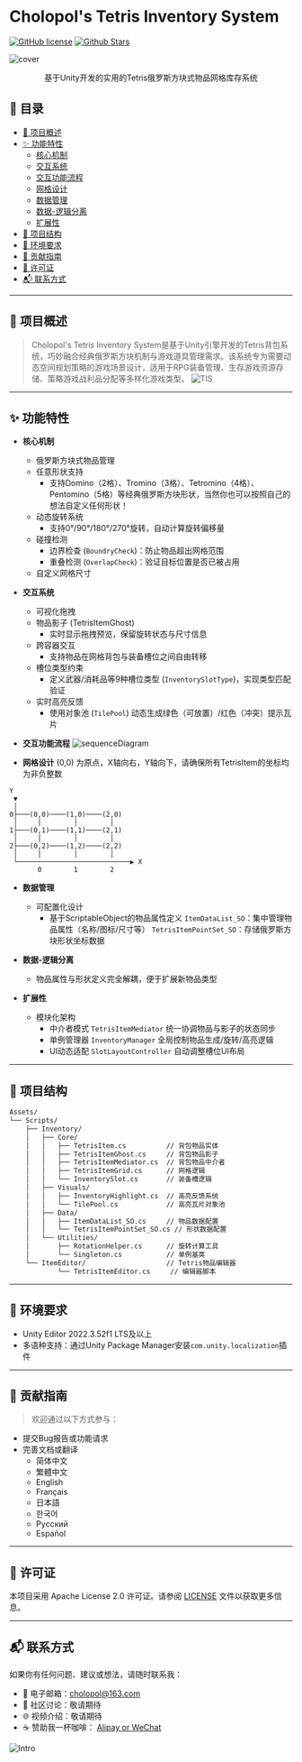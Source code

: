 # **Cholopol's Tetris Inventory System**

[![GitHub license](https://img.shields.io/github/license/cholopol/Cholopols-Tetris-Inventory-System-Beta)](LICENSE) [![Github Stars](https://img.shields.io/github/stars/cholopol/Cholopols-Tetris-Inventory-System-Beta?style=social)](STARS)

 ![cover](Images/cover.png)
  <center>基于Unity开发的实用的Tetris俄罗斯方块式物品网格库存系统</center>

## 📖 目录
- [🌟 项目概述](#-项目概述)
- [✨ 功能特性](#-功能特性)
  - [核心机制](#核心机制)
  - [交互系统](#交互系统)
  - [交互功能流程](#交互功能流程)
  - [网格设计](#网格设计)
  - [数据管理](#数据管理)
  - [数据-逻辑分离](#数据-逻辑分离)
  - [扩展性](#扩展性)
- [🧩 项目结构](#-项目结构)
- [🚀 环境要求](#-环境要求)
- [🤝 贡献指南](#-贡献指南)
- [📜 许可证](#-许可证)
- [📬 联系方式](#-联系方式)

---

## 🌟 项目概述
> Cholopol's Tetris Inventory System是基于Unity引擎开发的Tetris背包系统，巧妙融合经典俄罗斯方块机制与游戏道具管理需求。该系统专为需要动态空间规划策略的游戏场景设计，适用于RPG装备管理、生存游戏资源存储、策略游戏战利品分配等多样化游戏类型。
![TIS](Images/TIS.png)

---

## ✨ 功能特性

- **核心机制**

  - 俄罗斯方块式物品管理
  - 任意形状支持
    - 支持Domino（2格）、Tromino（3格）、Tetromino（4格）、Pentomino（5格）等经典俄罗斯方块形状，当然你也可以按照自己的想法自定义任何形状！
  - 动态旋转系统
    - 支持0°/90°/180°/270°旋转，自动计算旋转偏移量
  - 碰撞检测
    - 边界检查 (`BoundryCheck`)：防止物品超出网格范围
    - 重叠检测 (`OverlapCheck`)：验证目标位置是否已被占用
  - 自定义网格尺寸

- **交互系统**

  - 可视化拖拽
  - 物品影子 (TetrisItemGhost)  
    - 实时显示拖拽预览，保留旋转状态与尺寸信息
  - 跨容器交互
    - 支持物品在网格背包与装备槽位之间自由转移
  - 槽位类型约束
    - 定义武器/消耗品等9种槽位类型 (`InventorySlotType`)，实现类型匹配验证
  - 实时高亮反馈
    - 使用对象池 (`TilePool`) 动态生成绿色（可放置）/红色（冲突）提示瓦片

- ​**交互功能流程** ![sequenceDiagram](Images/sequenceDiagram.png)

- **网格设计**
  (0,0) 为原点，X轴向右，Y轴向下，请确保所有TetrisItem的坐标均为非负整数

```plaintext
Y
 ▼
 │
0├───(0,0)────(1,0)────(2,0)
 │     │        │        │
1├───(0,1)────(1,1)────(2,1)
 │     │        │        │
2├───(0,2)────(1,2)────(2,2)
 │     │        │        │
 └────────────────────────────▶ X
       0        1        2
```

- **数据管理**

  - 可配置化设计
    - 基于ScriptableObject的物品属性定义
      `ItemDataList_SO`：集中管理物品属性（名称/图标/尺寸等）
      `TetrisItemPointSet_SO`：存储俄罗斯方块形状坐标数据

- **数据-逻辑分离**  
  - 物品属性与形状定义完全解耦，便于扩展新物品类型

- **扩展性**

  - 模块化架构
    - 中介者模式
      `TetrisItemMediator` 统一协调物品与影子的状态同步
    - 单例管理器 
      `InventoryManager` 全局控制物品生成/旋转/高亮逻辑
    - UI动态适配
      `SlotLayoutController` 自动调整槽位UI布局

---
## 🧩 项目结构

```bash
Assets/
└── Scripts/
    ├── Inventory/
    │   ├── Core/
    │   │   ├── TetrisItem.cs          // 背包物品实体
    │   │   ├── TetrisItemGhost.cs     // 背包物品影子
    │   │   ├── TetrisItemMediator.cs  // 背包物品中介者
    │   │   ├── TetrisItemGrid.cs      // 网格逻辑
    │   │   └── InventorySlot.cs       // 装备槽逻辑
    │   ├── Visuals/
    │   │   ├── InventoryHighlight.cs  // 高亮反馈系统
    │   │   └── TilePool.cs            // 高亮瓦片对象池
    │   ├── Data/
    │   │   ├── ItemDataList_SO.cs     // 物品数据配置
    │   │   └── TetrisItemPointSet_SO.cs // 形状数据配置
    │   └── Utilities/
    │       ├── RotationHelper.cs      // 旋转计算工具
    │       └── Singleton.cs           // 单例基类
    └── ItemEditor/                    // Tetris物品编辑器
            └── TetrisItemEditor.cs     // 编辑器脚本
```

---

## 🚀 环境要求

- Unity Editor 2022.3.52f1 LTS及以上
- 多语种支持：通过Unity Package Manager安装`com.unity.localization`插件


---
## 🤝 贡献指南
> 欢迎通过以下方式参与：
- 提交Bug报告或功能请求
- 完善文档或翻译
    - 简体中文
    - 繁體中文
    - English
    - Français
    - 日本語
    - 한국어
    - Русский
    - Español

---
## 📜 许可证
本项目采用 Apache License 2.0 许可证。请参阅 [LICENSE](LICENSE) 文件以获取更多信息。

---
## 📬 联系方式
如果你有任何问题、建议或想法，请随时联系我：
- 📧 电子邮箱：cholopol@163.com
- 💬 社区讨论：敬请期待
- 🌐 视频介绍：敬请期待
- ☕ 赞助我一杯咖啡： [Alipay or WeChat](donate.md)

![Intro](Images/Intro.gif)

